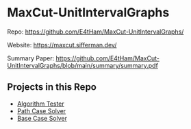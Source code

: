 # MaxCut-UnitIntervalGraphs

Repo: <https://github.com/E4tHam/MaxCut-UnitIntervalGraphs/>

Website: <https://maxcut.sifferman.dev/>

Summary Paper: <https://github.com/E4tHam/MaxCut-UnitIntervalGraphs/blob/main/summary/summary.pdf>

## Projects in this Repo

 * [Algorithm Tester](https://github.com/E4tHam/MaxCut-UnitIntervalGraphs/tree/main/algorithm-tester)
 * [Path Case Solver](https://github.com/E4tHam/MaxCut-UnitIntervalGraphs/tree/main/docs/path)
 * [Base Case Solver](https://github.com/E4tHam/MaxCut-UnitIntervalGraphs/tree/main/wolfram)
